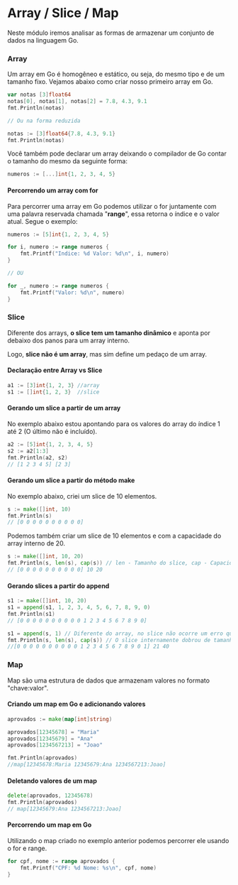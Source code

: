 # Array / Slice / Map

Neste módulo iremos analisar as formas de armazenar um conjunto de dados na 
linguagem Go.

### Array

Um array em Go é homogêneo e estático, ou seja, do mesmo tipo e de um tamanho fixo.
Vejamos abaixo como criar nosso primeiro array em Go.

```go
var notas [3]float64
notas[0], notas[1], notas[2] = 7.8, 4.3, 9.1
fmt.Println(notas)

// Ou na forma reduzida

notas := [3]float64{7.8, 4.3, 9.1}
fmt.Println(notas)
```

Você também pode declarar um array deixando o compilador de Go contar o 
tamanho do mesmo da seguinte forma:

```go
numeros := [...]int{1, 2, 3, 4, 5}
```

#### Percorrendo um array com for

Para percorrer uma array em Go podemos utilizar o for juntamente com uma palavra
reservada chamada "**range**", essa retorna o índice e o valor atual. Segue o exemplo: 

```go
numeros := [5]int{1, 2, 3, 4, 5}

for i, numero := range numeros {
    fmt.Printf("Indice: %d Valor: %d\n", i, numero)
}

// OU

for _, numero := range numeros {
    fmt.Printf("Valor: %d\n", numero)
}
```

### Slice

Diferente dos arrays, **o slice tem um tamanho dinâmico** e aponta por debaixo dos panos
para um array interno.

Logo, **slice não é um array**, mas sim define um pedaço de um array.

#### Declaração entre Array vs Slice

```go
a1 := [3]int{1, 2, 3} //array
s1 := []int{1, 2, 3}  //slice
```

#### Gerando um slice a partir de um array

No exemplo abaixo estou apontando para os valores do array do índice 1 até 2 (O último não é incluído).

```go
a2 := [5]int{1, 2, 3, 4, 5}
s2 := a2[1:3]
fmt.Println(a2, s2)
// [1 2 3 4 5] [2 3]
```

#### Gerando um slice a partir do método make

No exemplo abaixo, criei um slice de 10 elementos.

```go
s := make([]int, 10)
fmt.Println(s)
// [0 0 0 0 0 0 0 0 0 0]
```

Podemos também criar um slice de 10 elementos e com a capacidade do
array interno de 20.

```go
s := make([]int, 10, 20)
fmt.Println(s, len(s), cap(s)) // len - Tamanho do slice, cap - Capacidade do slice.
// [0 0 0 0 0 0 0 0 0 0] 10 20
```

#### Gerando slices a partir do append

```go
s1 := make([]int, 10, 20)
s1 = append(s1, 1, 2, 3, 4, 5, 6, 7, 8, 9, 0)
fmt.Println(s1)
// [0 0 0 0 0 0 0 0 0 0 1 2 3 4 5 6 7 8 9 0]

s1 = append(s, 1) // Diferente do array, no slice não ocorre um erro quando se adiciona um valor extrapolando a capacidade máxima.
fmt.Println(s, len(s), cap(s)) // O slice internamente dobrou de tamanho para suportar mais um valor
//[0 0 0 0 0 0 0 0 0 0 1 2 3 4 5 6 7 8 9 0 1] 21 40
```

### Map

Map são uma estrutura de dados que armazenam valores no formato "chave:valor".

#### Criando um map em Go e adicionando valores

```go
aprovados := make(map[int]string)

aprovados[12345678] = "Maria"
aprovados[12345679] = "Ana"
aprovados[1234567213] = "Joao"

fmt.Println(aprovados)
//map[12345678:Maria 12345679:Ana 1234567213:Joao]
```

#### Deletando valores de um map

```go
delete(aprovados, 12345678)
fmt.Println(aprovados)
// map[12345679:Ana 1234567213:Joao]
```

#### Percorrendo um map em Go

Utilizando o map criado no exemplo anterior podemos percorrer ele usando o for e range.

```go
for cpf, nome := range aprovados {
    fmt.Printf("CPF: %d Nome: %s\n", cpf, nome)
}
```